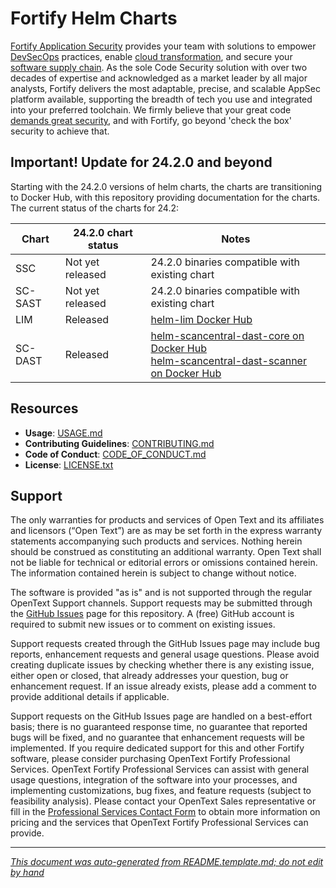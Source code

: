 # Fortify Helm Charts 


<!-- START-INCLUDE:p.marketing-intro.md -->

[Fortify Application Security](https://www.microfocus.com/en-us/solutions/application-security) provides your team with solutions to empower [DevSecOps](https://www.microfocus.com/en-us/cyberres/use-cases/devsecops) practices, enable [cloud transformation](https://www.microfocus.com/en-us/cyberres/use-cases/cloud-transformation), and secure your [software supply chain](https://www.microfocus.com/en-us/cyberres/use-cases/securing-the-software-supply-chain). As the sole Code Security solution with over two decades of expertise and acknowledged as a market leader by all major analysts, Fortify delivers the most adaptable, precise, and scalable AppSec platform available, supporting the breadth of tech you use and integrated into your preferred toolchain. We firmly believe that your great code [demands great security](https://www.microfocus.com/cyberres/application-security/developer-security), and with Fortify, go beyond 'check the box' security to achieve that.

<!-- END-INCLUDE:p.marketing-intro.md -->

<!-- START-INCLUDE:repo-intro.md -->

## Important! Update for 24.2.0 and beyond

Starting with the 24.2.0 versions of helm charts, the charts are transitioning to Docker Hub, with this repository providing documentation for the charts.   The current status of the charts for 24.2:

| Chart | 24.2.0 chart status | Notes |
| ---| ---| ---|
| SSC   |  Not yet released| 24.2.0 binaries compatible with existing chart |
| SC-SAST | Not yet released | 24.2.0 binaries compatible with existing chart |
| LIM | Released | [helm-lim Docker Hub](https://hub.docker.com/repository/docker/fortifydocker/helm-lim) |
| SC-DAST | Released | [helm-scancentral-dast-core on Docker Hub](https://hub.docker.com/repository/docker/fortifydocker/helm-scancentral-dast-core)<br>[helm-scancentral-dast-scanner on Docker Hub](https://hub.docker.com/repository/docker/fortifydocker/helm-scancentral-dast-scanner)|


<!-- END-INCLUDE:repo-intro.md -->


## Resources


<!-- START-INCLUDE:repo-resources.md -->

* **Usage**: [USAGE.md](USAGE.md)
* **Contributing Guidelines**: [CONTRIBUTING.md](CONTRIBUTING.md)
* **Code of Conduct**: [CODE_OF_CONDUCT.md](CODE_OF_CONDUCT.md)
* **License**: [LICENSE.txt](LICENSE.txt)

<!-- END-INCLUDE:repo-resources.md -->


## Support

The only warranties for products and services of Open Text and its affiliates and licensors (“Open Text”) are as may be set forth in the express warranty statements accompanying such products and services. Nothing herein should be construed as constituting an additional warranty. Open Text shall not be liable for technical or editorial errors or omissions contained herein. The information contained herein is subject to change without notice.

The software is provided "as is" and is not supported through the regular OpenText Support channels. Support requests may be submitted through the [GitHub Issues](https://github.com/fortify/helm3-charts/issues) page for this repository. A (free) GitHub account is required to submit new issues or to comment on existing issues. 

Support requests created through the GitHub Issues page may include bug reports, enhancement requests and general usage questions. Please avoid creating duplicate issues by checking whether there is any existing issue, either open or closed, that already addresses your question, bug or enhancement request. If an issue already exists, please add a comment to provide additional details if applicable.

Support requests on the GitHub Issues page are handled on a best-effort basis; there is no guaranteed response time, no guarantee that reported bugs will be fixed, and no guarantee that enhancement requests will be implemented. If you require dedicated support for this and other Fortify software, please consider purchasing OpenText Fortify Professional Services. OpenText Fortify Professional Services can assist with general usage questions, integration of the software into your processes, and implementing customizations, bug fixes, and feature requests (subject to feasibility analysis). Please contact your OpenText Sales representative or fill in the [Professional Services Contact Form](https://www.microfocus.com/en-us/cyberres/contact/professional-services) to obtain more information on pricing and the services that OpenText Fortify Professional Services can provide.

---

*[This document was auto-generated from README.template.md; do not edit by hand](https://github.com/fortify/shared-doc-resources/blob/main/USAGE.md)*
